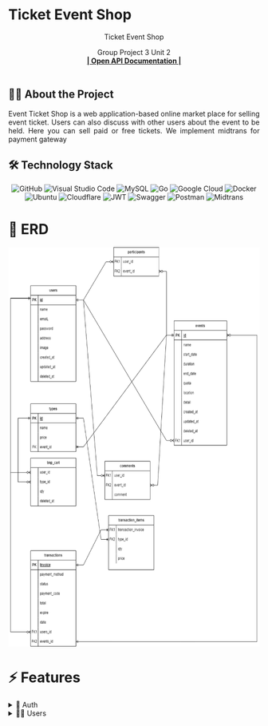 # Ticket Event Shop

<div align="center">
  <p>
    Ticket Event Shop
  </p>

  <p align="center">
    Group Project 3 Unit 2
    <br />
    <a href="https://app.swaggerhub.com/apis/ropel12/tes/1.0.0"><strong>| Open API Documentation |</strong></a>
    <br />
    <br />
  </p>
</div>

## 🧑‍💻 About the Project

<p align="justify">Event Ticket Shop is a web application-based online market place for selling event ticket. Users can also discuss with other users about the event to be held. Here you can sell paid or free tickets. We implement midtrans for payment gateway</p>


## 🛠 Technology Stack
<div align="center">

![GitHub](https://img.shields.io/badge/github-%23121011.svg?style=for-the-badge&logo=github&logoColor=white)
![Visual Studio Code](https://img.shields.io/badge/Visual%20Studio%20Code-0078d7.svg?style=for-the-badge&logo=visual-studio-code&logoColor=white)
![MySQL](https://img.shields.io/badge/mysql-%2300f.svg?style=for-the-badge&logo=mysql&logoColor=white)
![Go](https://img.shields.io/badge/go-%2300ADD8.svg?style=for-the-badge&logo=go&logoColor=white)
![Google Cloud](https://img.shields.io/badge/GoogleCloud-%234285F4.svg?style=for-the-badge&logo=google-cloud&logoColor=white)
![Docker](https://img.shields.io/badge/docker-%230db7ed.svg?style=for-the-badge&logo=docker&logoColor=white)
![Ubuntu](https://img.shields.io/badge/Ubuntu-E95420?style=for-the-badge&logo=ubuntu&logoColor=white)
![Cloudflare](https://img.shields.io/badge/Cloudflare-F38020?style=for-the-badge&logo=Cloudflare&logoColor=white)
![JWT](https://img.shields.io/badge/JWT-black?style=for-the-badge&logo=JSON%20web%20tokens)
![Swagger](https://img.shields.io/badge/-Swagger-%23Clojure?style=for-the-badge&logo=swagger&logoColor=white)
![Postman](https://img.shields.io/badge/Postman-FF6C37?style=for-the-badge&logo=postman&logoColor=white)
![Midtrans](https://img.shields.io/badge/Midtrans-FF6C37?style=for-the-badge&logo=midtrans&logoColor=white)

  </div>

# 🔗 ERD

<div align="center">
<img src="docs/erd.png" width="800" height="800">
  </div>

  # ⚡ Features

<details>
  <summary>🎫 Auth</summary>
  
| Method      | Endpoint            | Params      |q-Params            | JWT Token   | Function                                |
| ----------- | ------------------- | ----------- |--------------------| ----------- | --------------------------------------- |
| POST        | /register           | -           |-                   | NO         | Register a new User                |
| POST        | /login      | -           |-                   | NO         | Login to the system        |
  
</details>

<details>
  <summary>🙍‍♂️ Users</summary>
  
| Method      | Endpoint            | Params      |q-Params            | JWT Token   | Function                                |
| ----------- | ------------------- | ----------- |--------------------| ----------- | --------------------------------------- |
| GET        | /users           | -           |-                   | YES         | Show profile                |
| PUT        | /users      | -           |-                   | YES         | Update profile data        |
| DELETE        | /users      | -           |-                   | YES         | Delete user data        |
| GET        | /users/events      | -           |-                   | YES         | Show list user event's        |
| GET        | /users/history      | -           |-                   | YES         | Show history        |
| GET        | /users/transaction      | -           |-                   | YES         | show data of user ticket's        |
</details>